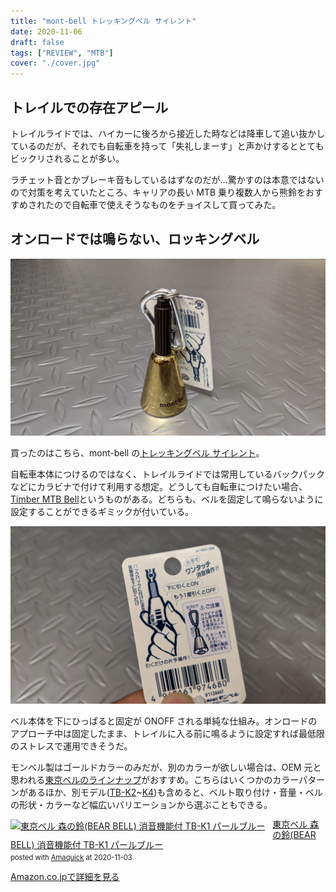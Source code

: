 ```yaml
---
title: "mont-bell トレッキングベル サイレント"
date: 2020-11-06
draft: false
tags: ["REVIEW", "MTB"]
cover: "./cover.jpg"
---
```


## トレイルでの存在アピール

トレイルライドでは、ハイカーに後ろから接近した時などは降車して追い抜かしているのだが、それでも自転車を持って「失礼しまーす」と声かけするととてもビックリされることが多い。

ラチェット音とかブレーキ音もしているはずなのだが…驚かすのは本意ではないので対策を考えていたところ、キャリアの長い MTB 乗り複数人から熊鈴をおすすめされたので自転車で使えそうなものをチョイスして買ってみた。

## オンロードでは鳴らない、ロッキングベル

![cover](./cover.jpg)

買ったのはこちら、mont-bell の[トレッキングベル サイレント](https://webshop.montbell.jp/goods/disp.php?product_id=1124447)。

自転車本体につけるのではなく、トレイルライドでは常用しているバックパックなどにカラビナで付けて利用する想定。どうしても自転車につけたい場合、[Timber MTB Bell](https://www.amazon.co.jp/dp/B01G810KEK/?tag=gensobunya-22)というものがある。どちらも、ベルを固定して鳴らないように設定することができるギミックが付いている。

![サイレント機構](./system.jpg)

ベル本体を下にひっぱると固定が ONOFF される単純な仕組み。オンロードのアプローチ中は固定したまま、トレイルに入る前に鳴るように設定すれば最低限のストレスで運用できそうだ。

モンベル製はゴールドカラーのみだが、別のカラーが欲しい場合は、OEM 元と思われる[東京ベルのラインナップ](http://www.tokyobell.co.jp/item_list22.html)がおすすめ。こちらはいくつかのカラーパターンがあるほか、別モデル([TB-K2](https://amzn.to/328skXV)~[K4](https://amzn.to/3oRrit1))も含めると、ベルト取り付け・音量・ベルの形状・カラーなど幅広いバリエーションから選ぶこともできる。

<div class="amachazl-box" style="margin-bottom:0px;"><div class="amachazl-image" style="float:left;margin:0px 12px 1px 0px;"><a href="https://www.amazon.co.jp/dp/B00CXHBQH4/?tag=gensobunya-22" name="amazonlink" rel="nofollow" target="_blank"><img src="https://m.media-amazon.com/images/I/21so57E0+nL._SL200_.jpg" alt="東京ベル 森の鈴(BEAR BELL) 消音機能付 TB-K1 パールブルー" style="border: none;" /></a></div><div class="amachazl-info" style="line-height:120%; margin-bottom: 10px"><div class="amachazl-name" style="margin-bottom:10px;line-height:120%"><a href="https://www.amazon.co.jp/dp/B00CXHBQH4/?tag=gensobunya-22" name="amachazllink" rel="nofollow" target="_blank">東京ベル 森の鈴(BEAR BELL) 消音機能付 TB-K1 パールブルー</a><div class="amachazl-powered-date" style="font-size:80%;margin-top:5px;line-height:120%">posted with <a href="https://creazy.net/amazon_quick_affiliate/" title="東京ベル 森の鈴(BEAR BELL) 消音機能付 TB-K1 パールブルー" rel="nofollow" target="_blank">Amaquick</a> at 2020-11-03</div></div><div class="amachazl-sub-info" style="float: left;"><div class="amachazl-link" style="margin-top: 5px"><a href="https://www.amazon.co.jp/dp/B00CXHBQH4/?tag=gensobunya-22" name="amachazllink" rel="nofollow" target="_blank">Amazon.co.jpで詳細を見る</a></div></div></div><div class="amachazl-footer" style="clear: left"></div></div>
